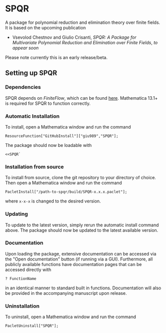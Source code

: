 # SPQR
A package for polynomial reduction and elimination theory over finite fields. It is based on the upcoming publication
- Vsevolod Chestnov and Giulio Crisanti, *SPQR: A Package for Multivariate Polynomial Reduction and Elimination over Finite Fields*,
  _to appear soon_

Please note currently this is an early release/beta.
## Setting up SPQR
### Dependencies
SPQR depends on _FiniteFlow_, which can be found [here](https://github.com/peraro/finiteflow).
Mathematica 13.1+ is required for SPQR to function correctly.
### Automatic Installation
To install, open a Mathematica window and run the command
```wolfram
ResourceFunction["GitHubInstall"]["giu989","SPQR"];
```
The package should now be loadable with
```wolfram
<<SPQR`
```
### Installation from source
To install from source, clone the git repository to your directory of choice. Then open a Mathematica window and run the command
```wolfram
PacletInstall["/path-to-spqr/build/SPQR-x.x.x.paclet"];
``` 
where ``x-x-x`` is changed to the desired version.
### Updating
To update to the latest version, simply rerun the automatic install command above. The package should now be updated to the latest available version.
### Documentation
Upon loading the package, extensive documentation can be accessed via the "Open documentation" button (if running via a GUI). Furthermore, all publicly available functions have documentation pages that can be accessed directly with
```wolfram
? FunctionName
```
in an identical manner to standard built in functions. Documentation will also be provided in the accompanying manuscript upon release.
### Uninstallation
To uninstall, open a Mathematica window and run the command
```wolfram
PacletUninstall["SPQR"];
```